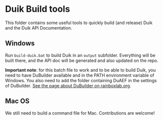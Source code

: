 # Duik Build tools

This folder contains some useful tools to quickly build (and release) Duik and the Duik API Documentation.

## Windows

Run `build-duik.bat` to build Duik in an `output` subfolder. Everything will be built there, and the API doc will be generated and also updated on the repo.

**Important note**: for this batch file to work and to be able to build Duik, you need to have DuBuilder available and in the PATH environment variable of Windows. You also need to add the folder containing DuAEF in the settings of DuBuilder. [See the page about DuBuilder on rainboxlab.org](https://rainboxlab.org/tools/dubuilder/).

## Mac OS

We still need to build a command file for Mac. Contributions are welcome!
